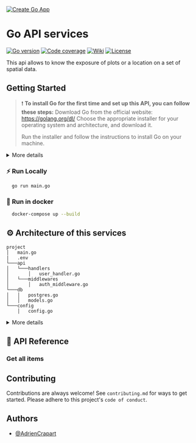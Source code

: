 [![Create Go App][repo_logo_img]][repo_url]
# Go API services


[![Go version][go_version_img]][go_dev_url] [![Code coverage][go_code_coverage_img]][repo_url] [![Wiki][repo_wiki_img]][repo_wiki_url] [![License][repo_license_img]][repo_license_url]

This api allows to know the exposure of plots or a location on a set of spatial data.
<!-- 
## 📖 Documentation
Check database datas
Check routes by API -->

## Getting Started
> ❗️ **To install Go for the first time and set up this API, you can follow these steps:**
> Download Go from the official website: https://golang.org/dl/
Choose the appropriate installer for your operating system and architecture, and download it.
> 
> Run the installer and follow the instructions to install Go on your machine.

<details>
<summary>More details</summary>

Set up your Go workspace by creating a directory where you will store your Go code. For example, you can create a directory called go-api:
```
mkdir go-api
```
Navigate to the go-api directory:
```
cd go-api
```
Clone the API repository into the go-api directory:
```
git clone <repository_url>
```
Replace <repository_url> with the URL of the API repository.
Install the necessary dependencies for the API by running the following command:
```
go mod download
```
Once the dependencies are installed, you can build and run the API using the following command:
```
go run main.go
```
This will start the API server, and you can access it at http://localhost:8080.
That's it! You have now installed Go and set up the API for the first time.
</details>

### ⚡️ Run Locally
```bash
  go run main.go
```
### 🐳 Run in docker
```bash
  docker-compose up --build
```

## ⚙️ Architecture of this services
```
project
│   main.go
|   .env
└───api
│   └───handlers
│       │   user_handler.go
│   └───middlewares
│       │   auth_middleware.go
└───db
│   │   postgres.go
│   │   models.go
└───config
    │   config.go
```
<details>
<summary>More details</summary>

> #### General part (main.go)
> Entry point of your application. It initializes your server, router, database connection, middleware, and starts listening for incoming requests.
> #### Handlers part
> Handlers (api/handlers): Contains HTTP request handlers. For instance, user_handler.go would handle requests related to user management (registration, login, profile update, etc.).
> #### Middlewares part
> Middlewares (api/middlewares): Contains middleware functions that perform tasks such as authentication, logging, error handling, etc. auth_middleware.go would handle authentication.
> #### Configuration part
> Config (config): Contains configuration settings for your application.
> #### Database part
> Database (db): Contains database-related logic. postgres.go would handle PostgreSQL database connections and querying, while models.go would define your database schema as Go structs.
</details>

## 📝 API Reference
### Get all items


## Contributing
Contributions are always welcome!
See `contributing.md` for ways to get started.
Please adhere to this project's `code of conduct`.

## Authors
- [@AdrienCrapart](https://github.com/AdrienCrapart)

<!-- Go -->

[go_download_url]: https://golang.org/dl/
[go_install_url]: https://golang.org/cmd/go/#hdr-Compile_and_install_packages_and_dependencies
[go_version_img]: https://img.shields.io/badge/Go-1.20+-00ADD8?style=for-the-badge&logo=go
[go_report_img]: https://img.shields.io/badge/Go_report-A+-success?style=for-the-badge&logo=none
[go_report_url]: https://goreportcard.com/report/github.com/create-go-app/cli
[go_code_coverage_img]: https://img.shields.io/badge/code_coverage-100%25-success?style=for-the-badge&logo=none
[go_dev_url]: https://pkg.go.dev/github.com/create-go-app/cli/v4

<!-- Repository -->

[repo_url]: https://github.com/create-go-app/cli
[repo_logo_url]: https://github.com/create-go-app/cli/wiki/Logo
[repo_logo_img]: https://github.com/create-go-app/cli/assets/11155743/95024afc-5e3b-4d6f-8c9c-5daaa51d080d
[repo_license_url]: https://github.com/create-go-app/cli/blob/main/LICENSE
[repo_license_img]: https://img.shields.io/badge/license-Apache_2.0-red?style=for-the-badge&logo=none
[repo_wiki_url]: https://github.com/create-go-app/cli/wiki
[repo_wiki_img]: https://img.shields.io/badge/docs-wiki_page-blue?style=for-the-badge&logo=none